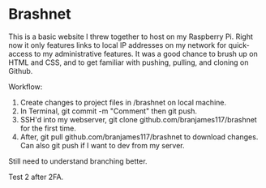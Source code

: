 # Brashnet

This is a basic website I threw together to host on my Raspberry Pi. Right now it only features links to local IP addresses on my network for quick-access to my administrative features.
It was a good chance to brush up on HTML and CSS, and to get familiar with pushing, pulling, and cloning on Github.

Workflow:
1) Create changes to project files in /brashnet on local machine.
2) In Terminal, git commit -m "Comment" then git push.
3) SSH'd into my webserver, git clone github.com/branjames117/brashnet for the first time.
4) After, git pull github.com/branjames117/brashnet to download changes. Can also git push if I want to dev from my server.

Still need to understand branching better.

Test 2 after 2FA.